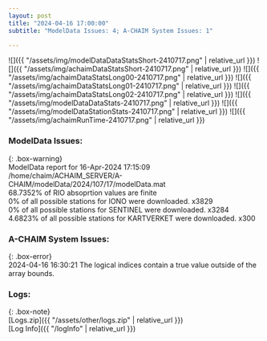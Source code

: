 ```yaml
---
layout: post
title: "2024-04-16 17:00:00"
subtitle: "ModelData Issues: 4; A-CHAIM System Issues: 1"

---
```


![]({{ "/assets/img/modelDataDataStatsShort-2410717.png" | relative_url }})
![]({{ "/assets/img/achaimDataStatsShort-2410717.png" | relative_url }})
![]({{ "/assets/img/achaimDataStatsLong00-2410717.png" | relative_url }})
![]({{ "/assets/img/achaimDataStatsLong01-2410717.png" | relative_url }})
![]({{ "/assets/img/achaimDataStatsLong02-2410717.png" | relative_url }})
![]({{ "/assets/img/modelDataDataStats-2410717.png" | relative_url }})
![]({{ "/assets/img/modelDataStationStats-2410717.png" | relative_url }})
![]({{ "/assets/img/achaimRunTime-2410717.png" | relative_url }})


### ModelData Issues:  
  
{: .box-warning}  
 ModelData report for 16-Apr-2024 17:15:09   
 /home/chaim/ACHAIM_SERVER/A-CHAIM/modelData/2024/107/17/modelData.mat   
 68.7352% of RIO absoprtion values are finite   
 0% of all possible stations for IONO were downloaded. x3829   
 0% of all possible stations for SENTINEL were downloaded. x3284   
 4.6823% of all possible stations for KARTVERKET were downloaded. x300   
  
### A-CHAIM System Issues:  
  
{: .box-error}  
2024-04-16 16:30:21 The logical indices contain a true value outside of the array bounds.  

### Logs:  
  
{: .box-note}  
[Logs.zip]({{ "/assets/other/logs.zip" | relative_url }})  
[Log Info]({{ "/logInfo" | relative_url }})  
